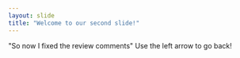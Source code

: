 ```yaml
---
layout: slide
title: "Welcome to our second slide!"
---
```

"So now I fixed the review comments"
Use the left arrow to go back!
